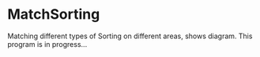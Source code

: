 # MatchSorting
Matching different types of Sorting on different areas, shows diagram.
This program is in progress...
